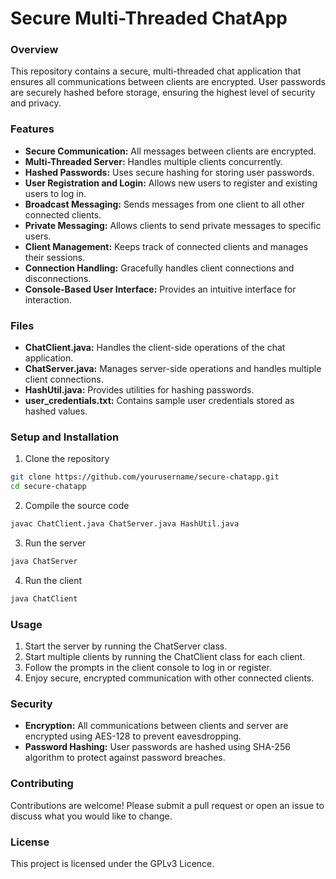 # Secure Multi-Threaded ChatApp

### Overview
This repository contains a secure, multi-threaded chat application that ensures all communications between clients are encrypted. User passwords are securely hashed before storage, ensuring the highest level of security and privacy.

### Features
* __Secure Communication:__ All messages between clients are encrypted.
* __Multi-Threaded Server:__ Handles multiple clients concurrently.
* __Hashed Passwords:__ Uses secure hashing for storing user passwords.
* __User Registration and Login:__ Allows new users to register and existing users to log in.
* __Broadcast Messaging:__ Sends messages from one client to all other connected clients.
* __Private Messaging:__ Allows clients to send private messages to specific users.
* __Client Management:__ Keeps track of connected clients and manages their sessions.
* __Connection Handling:__ Gracefully handles client connections and disconnections.
* __Console-Based User Interface:__ Provides an intuitive interface for interaction.

### Files
* __ChatClient.java:__ Handles the client-side operations of the chat application.
* __ChatServer.java:__ Manages server-side operations and handles multiple client connections.
* __HashUtil.java:__ Provides utilities for hashing passwords.
* __user_credentials.txt:__ Contains sample user credentials stored as hashed values.

### Setup and Installation
1. Clone the repository
```sh 
git clone https://github.com/yourusername/secure-chatapp.git
cd secure-chatapp
```

2. Compile the source code
```sh
javac ChatClient.java ChatServer.java HashUtil.java
```

3. Run the server
```sh
java ChatServer
```

4. Run the client
```sh
java ChatClient
```

### Usage
1. Start the server by running the ChatServer class.
2. Start multiple clients by running the ChatClient class for each client.
3. Follow the prompts in the client console to log in or register.
4. Enjoy secure, encrypted communication with other connected clients.

### Security
* __Encryption:__ All communications between clients and server are encrypted using AES-128 to prevent eavesdropping.
* __Password Hashing:__ User passwords are hashed using SHA-256 algorithm to protect against password breaches.

### Contributing
Contributions are welcome! Please submit a pull request or open an issue to discuss what you would like to change.

### License
This project is licensed under the GPLv3 Licence.
